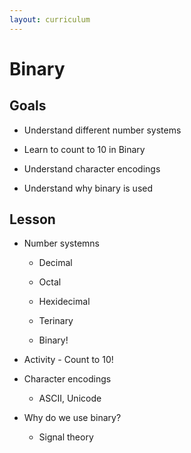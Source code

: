 ```yaml
---
layout: curriculum
---
```


# Binary

## Goals

* Understand different number systems

* Learn to count to 10 in Binary

* Understand character encodings

* Understand why binary is used


## Lesson

* Number systemns

    * Decimal

    * Octal

    * Hexidecimal

    * Terinary

    * Binary!

* Activity - Count to 10!

* Character encodings

    * ASCII, Unicode

* Why do we use binary?

    * Signal theory
